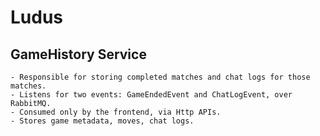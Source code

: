 # Ludus

## GameHistory Service
    - Responsible for storing completed matches and chat logs for those matches.
    - Listens for two events: GameEndedEvent and ChatLogEvent, over RabbitMQ.
    - Consumed only by the frontend, via Http APIs.
    - Stores game metadata, moves, chat logs.